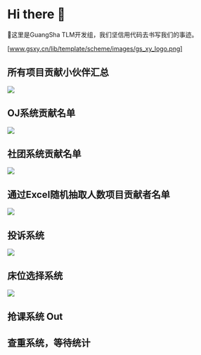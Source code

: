 # Hi there 👋

👋这里是GuangSha TLM开发组，我们坚信用代码去书写我们的事迹。

[www.gsxy.cn/lib/template/scheme/images/gs_xy_logo.png]

## 所有项目贡献小伙伴汇总
<a href="https://github.com/GuangSha-TLM/ZuiOJ/graphs/contributors"><img src="https://contributors.nn.ci/api?repo=GuangSha-TLM/bedroom_system&repo=GuangSha-TLM/ZuiOJ&repo=GuangSha-TLM/Community-system&repo=GuangSha-TLM/PersonnelExtractionInExcel&repo=GuangSha-TLM/complaint_system" /></a>
## OJ系统贡献名单
<a href="https://github.com/GuangSha-TLM/ZuiOJ/graphs/contributors"><img src="https://contributors.nn.ci/api?repo=GuangSha-TLM/ZuiOJ" /></a>

## 社团系统贡献名单
<a href="https://github.com/GuangSha-TLM/ZuiOJ/graphs/contributors"><img src="https://contributors.nn.ci/api?repo=GuangSha-TLM/Community-system" /></a>

## 通过Excel随机抽取人数项目贡献者名单
<a href="https://github.com/GuangSha-TLM/ZuiOJ/graphs/contributors"><img src="https://contributors.nn.ci/api?repo=GuangSha-TLM/PersonnelExtractionInExcel" /></a>

## 投诉系统
<a href="https://github.com/GuangSha-TLM/ZuiOJ/graphs/contributors"><img src="https://contributors.nn.ci/api?repo=GuangSha-TLM/complaint_system" /></a>

## 床位选择系统
<a href="https://github.com/GuangSha-TLM/ZuiOJ/graphs/contributors"><img src="https://contributors.nn.ci/api?repo=GuangSha-TLM/bedroom_system" /></a>

## 抢课系统 Out

## 查重系统，等待统计
